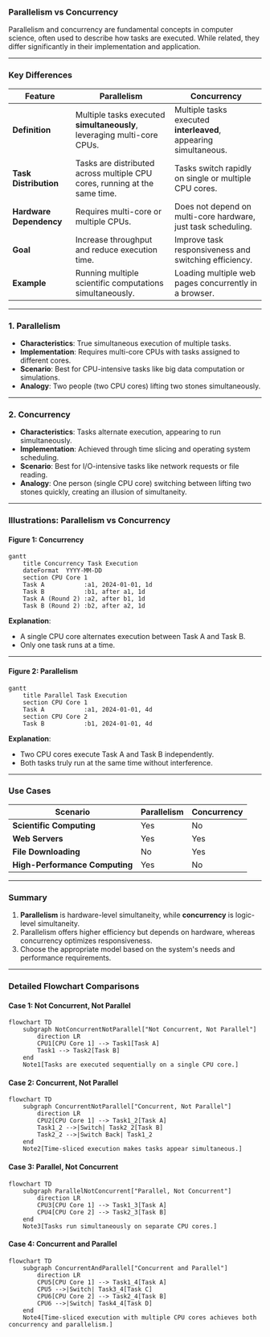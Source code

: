 ### **Parallelism vs Concurrency**

Parallelism and concurrency are fundamental concepts in computer science, often used to describe how tasks are executed. While related, they differ significantly in their implementation and application.

---

### **Key Differences**

| **Feature**         | **Parallelism**                                        | **Concurrency**                                     |
|----------------------|-------------------------------------------------------|----------------------------------------------------|
| **Definition**       | Multiple tasks executed **simultaneously**, leveraging multi-core CPUs. | Multiple tasks executed **interleaved**, appearing simultaneous. |
| **Task Distribution**| Tasks are distributed across multiple CPU cores, running at the same time. | Tasks switch rapidly on single or multiple CPU cores. |
| **Hardware Dependency**| Requires multi-core or multiple CPUs.               | Does not depend on multi-core hardware, just task scheduling. |
| **Goal**            | Increase throughput and reduce execution time.         | Improve task responsiveness and switching efficiency. |
| **Example**          | Running multiple scientific computations simultaneously. | Loading multiple web pages concurrently in a browser. |

---

### **1. Parallelism**

- **Characteristics**: True simultaneous execution of multiple tasks.
- **Implementation**: Requires multi-core CPUs with tasks assigned to different cores.
- **Scenario**: Best for CPU-intensive tasks like big data computation or simulations.
- **Analogy**: Two people (two CPU cores) lifting two stones simultaneously.

---

### **2. Concurrency**

- **Characteristics**: Tasks alternate execution, appearing to run simultaneously.
- **Implementation**: Achieved through time slicing and operating system scheduling.
- **Scenario**: Best for I/O-intensive tasks like network requests or file reading.
- **Analogy**: One person (single CPU core) switching between lifting two stones quickly, creating an illusion of simultaneity.

---

### **Illustrations: Parallelism vs Concurrency**

#### **Figure 1: Concurrency**
```mermaid
gantt
    title Concurrency Task Execution
    dateFormat  YYYY-MM-DD
    section CPU Core 1
    Task A           :a1, 2024-01-01, 1d
    Task B           :b1, after a1, 1d
    Task A (Round 2) :a2, after b1, 1d
    Task B (Round 2) :b2, after a2, 1d
```

**Explanation**:
- A single CPU core alternates execution between Task A and Task B.
- Only one task runs at a time.

---

#### **Figure 2: Parallelism**
```mermaid
gantt
    title Parallel Task Execution
    section CPU Core 1
    Task A           :a1, 2024-01-01, 4d
    section CPU Core 2
    Task B           :b1, 2024-01-01, 4d
```

**Explanation**:
- Two CPU cores execute Task A and Task B independently.
- Both tasks truly run at the same time without interference.

---

### **Use Cases**

| **Scenario**            | **Parallelism**                          | **Concurrency**                        |
|--------------------------|------------------------------------------|----------------------------------------|
| **Scientific Computing** | Yes                                     | No                                     |
| **Web Servers**          | Yes                                     | Yes                                    |
| **File Downloading**     | No                                      | Yes                                    |
| **High-Performance Computing** | Yes                               | No                                     |

---

### **Summary**

1. **Parallelism** is hardware-level simultaneity, while **concurrency** is logic-level simultaneity.
2. Parallelism offers higher efficiency but depends on hardware, whereas concurrency optimizes responsiveness.
3. Choose the appropriate model based on the system's needs and performance requirements.

---

### **Detailed Flowchart Comparisons**

#### **Case 1: Not Concurrent, Not Parallel**
```mermaid
flowchart TD
    subgraph NotConcurrentNotParallel["Not Concurrent, Not Parallel"]
        direction LR
        CPU1[CPU Core 1] --> Task1[Task A]
        Task1 --> Task2[Task B]
    end
    Note1[Tasks are executed sequentially on a single CPU core.]
```

#### **Case 2: Concurrent, Not Parallel**
```mermaid
flowchart TD
    subgraph ConcurrentNotParallel["Concurrent, Not Parallel"]
        direction LR
        CPU2[CPU Core 1] --> Task1_2[Task A]
        Task1_2 -->|Switch| Task2_2[Task B]
        Task2_2 -->|Switch Back| Task1_2
    end
    Note2[Time-sliced execution makes tasks appear simultaneous.]
```

#### **Case 3: Parallel, Not Concurrent**
```mermaid
flowchart TD
    subgraph ParallelNotConcurrent["Parallel, Not Concurrent"]
        direction LR
        CPU3[CPU Core 1] --> Task1_3[Task A]
        CPU4[CPU Core 2] --> Task2_3[Task B]
    end
    Note3[Tasks run simultaneously on separate CPU cores.]
```

#### **Case 4: Concurrent and Parallel**
```mermaid
flowchart TD
    subgraph ConcurrentAndParallel["Concurrent and Parallel"]
        direction LR
        CPU5[CPU Core 1] --> Task1_4[Task A]
        CPU5 -->|Switch| Task3_4[Task C]
        CPU6[CPU Core 2] --> Task2_4[Task B]
        CPU6 -->|Switch| Task4_4[Task D]
    end
    Note4[Time-sliced execution with multiple CPU cores achieves both concurrency and parallelism.]
```
